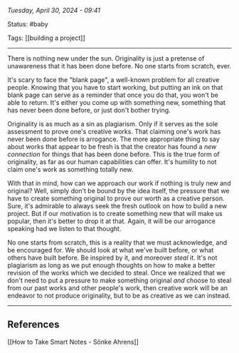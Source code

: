 
*Tuesday, April 30, 2024 - 09:41*

Status: #baby

Tags: [[building a project]] 

---

There is nothing new under the sun. Originality is just a pretense of unawareness that it has been done before. No one starts from scratch, ever.

It's scary to face the "blank page", a well-known problem for all creative people. Knowing that you have to start working, but putting an ink on that blank page can serve as a reminder that once you do that, you won't be able to return. It's either you come up with something new, something that has never been done before, or just don't bother trying.

Originality is as much as a sin as plagiarism. Only if it serves as the sole assessment to prove one's creative works. That claiming one's work has never been done before is arrogance. The more appropriate thing to say about works that appear to be fresh is that the creator has found a *new connection* for things that has been done before. This is the true form of originality, as far as our human capabilities can offer. It's humility to not claim one's work as something totally new.

With that in mind, how can we approach our work if nothing is truly new and original? Well, simply don't be bound by the idea itself, the pressure that we have to create something original to prove our worth as a creative person. Sure, it's admirable to always seek the fresh outlook on how to build a new project. But if our motivation is to create something new that will make us popular, then it's better to drop it at that. Again, it will be our arrogance speaking had we listen to that thought.

No one starts from scratch, this is a reality that we must acknowledge, and be encouraged for. We should look at what we've built before, or what others have built before. Be inspired by it, and moreover *steal* it. It's not plagiarism as long as we put enough thoughts on how to make a better revision of the works which we decided to steal. Once we realized that we don't need to put a pressure to make something original *and* choose to steal from our past works and other people's work, then creative work will be an endeavor to not produce originality, but to be as creative as we can instead.

---
## References

[[How to Take Smart Notes - Sönke Ahrens]]